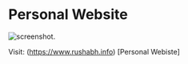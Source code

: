# Personal Website
![screenshot](https://github.com/rushabh31/rushabh31.github.io/blob/master/webpage-home.gif). 

Visit: (https://www.rushabh.info) [Personal Webiste]  
